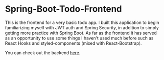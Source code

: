 # Spring-Boot-Todo-Frontend

This is the frontend for a very basic todo app. I built this application to begin familiarizing myself with JWT auth and Spring Security, in addition to simply getting more practice with Spring Boot. As far as the frontend it has served as an opportunity to use some things I haven't used much before such as React Hooks and styled-components (mixed with React-Bootstrap).

You can check out the backend [here](https://github.com/bal360/springboot-todo-backend).
